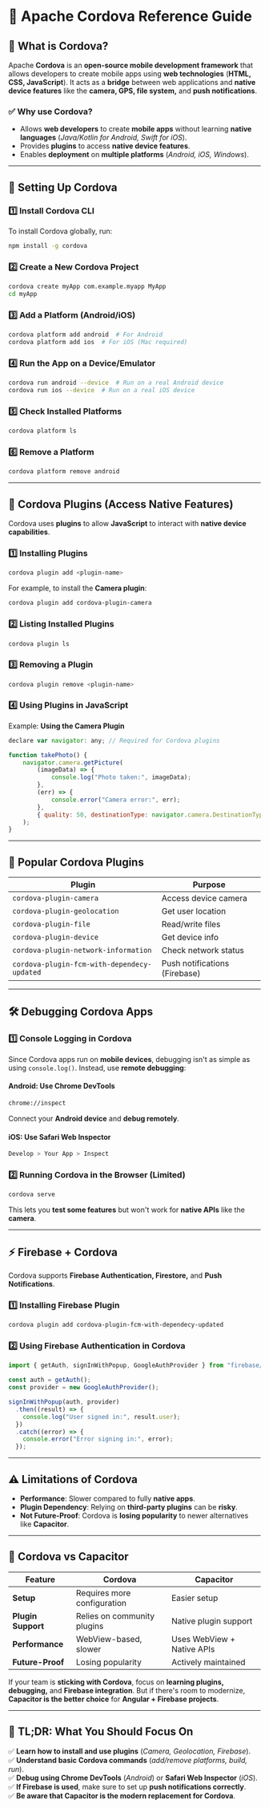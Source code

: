 # 🚀 **Apache Cordova Reference Guide**

## 📌 **What is Cordova?**
Apache **Cordova** is an **open-source mobile development framework** that allows developers to create mobile apps using **web technologies** (**HTML, CSS, JavaScript**). It acts as a **bridge** between web applications and **native device features** like the **camera, GPS, file system,** and **push notifications**.

### ✅ **Why use Cordova?**
- Allows **web developers** to create **mobile apps** without learning **native languages** (*Java/Kotlin for Android, Swift for iOS*).
- Provides **plugins** to access **native device features**.
- Enables **deployment** on **multiple platforms** (*Android, iOS, Windows*).

---


## 🔧 **Setting Up Cordova**

### 1️⃣ **Install Cordova CLI**
To install Cordova globally, run:

```sh
npm install -g cordova
```

### 2️⃣ **Create a New Cordova Project**
```sh
cordova create myApp com.example.myapp MyApp
cd myApp
```

### 3️⃣ **Add a Platform (Android/iOS)**
```sh
cordova platform add android  # For Android
cordova platform add ios  # For iOS (Mac required)
```

### 4️⃣ **Run the App on a Device/Emulator**
```sh
cordova run android --device  # Run on a real Android device
cordova run ios --device  # Run on a real iOS device
```

### 5️⃣ **Check Installed Platforms**
```sh
cordova platform ls
```

### 6️⃣ **Remove a Platform**
```sh
cordova platform remove android
```

---


## 🔌 **Cordova Plugins (Access Native Features)**
Cordova uses **plugins** to allow **JavaScript** to interact with **native device capabilities**.

### 1️⃣ **Installing Plugins**
```sh
cordova plugin add <plugin-name>
```
For example, to install the **Camera plugin**:
```sh
cordova plugin add cordova-plugin-camera
```

### 2️⃣ **Listing Installed Plugins**
```sh
cordova plugin ls
```

### 3️⃣ **Removing a Plugin**
```sh
cordova plugin remove <plugin-name>
```

### 4️⃣ **Using Plugins in JavaScript**
Example: **Using the Camera Plugin**
```js
declare var navigator: any; // Required for Cordova plugins

function takePhoto() {
    navigator.camera.getPicture(
        (imageData) => {
            console.log("Photo taken:", imageData);
        },
        (err) => {
            console.error("Camera error:", err);
        },
        { quality: 50, destinationType: navigator.camera.DestinationType.DATA_URL }
    );
}
```

---


## 📲 **Popular Cordova Plugins**
| Plugin | Purpose |
|---------|---------|
| `cordova-plugin-camera` | Access device camera |
| `cordova-plugin-geolocation` | Get user location |
| `cordova-plugin-file` | Read/write files |
| `cordova-plugin-device` | Get device info |
| `cordova-plugin-network-information` | Check network status |
| `cordova-plugin-fcm-with-dependecy-updated` | Push notifications (Firebase) |

---


## 🛠 **Debugging Cordova Apps**

### 1️⃣ **Console Logging in Cordova**
Since Cordova apps run on **mobile devices**, debugging isn't as simple as using `console.log()`. Instead, use **remote debugging**:

#### **Android: Use Chrome DevTools**
```sh
chrome://inspect
```
Connect your **Android device** and **debug remotely**.

#### **iOS: Use Safari Web Inspector**
```sh
Develop > Your App > Inspect
```

### 2️⃣ **Running Cordova in the Browser (Limited)**
```sh
cordova serve
```
This lets you **test some features** but won't work for **native APIs** like the **camera**.

---


## ⚡ **Firebase + Cordova**
Cordova supports **Firebase Authentication, Firestore,** and **Push Notifications**.

### 1️⃣ **Installing Firebase Plugin**
```sh
cordova plugin add cordova-plugin-fcm-with-dependecy-updated
```

### 2️⃣ **Using Firebase Authentication in Cordova**
```js
import { getAuth, signInWithPopup, GoogleAuthProvider } from "firebase/auth";

const auth = getAuth();
const provider = new GoogleAuthProvider();

signInWithPopup(auth, provider)
  .then((result) => {
    console.log("User signed in:", result.user);
  })
  .catch((error) => {
    console.error("Error signing in:", error);
  });
```

---


## ⚠️ **Limitations of Cordova**
- **Performance**: Slower compared to fully **native apps**.
- **Plugin Dependency**: Relying on **third-party plugins** can be **risky**.
- **Not Future-Proof**: Cordova is **losing popularity** to newer alternatives like **Capacitor**.

---


## 🚀 **Cordova vs Capacitor**
| Feature | Cordova | Capacitor |
|---------|---------|---------|
| **Setup** | Requires more configuration | Easier setup |
| **Plugin Support** | Relies on community plugins | Native plugin support |
| **Performance** | WebView-based, slower | Uses WebView + Native APIs |
| **Future-Proof** | Losing popularity | Actively maintained |

If your team is **sticking with Cordova**, focus on **learning plugins, debugging,** and **Firebase integration**. But if there's room to modernize, **Capacitor is the better choice** for **Angular + Firebase projects**.

---


## 🎯 **TL;DR: What You Should Focus On**
✅ **Learn how to install and use plugins** (*Camera, Geolocation, Firebase*).  
✅ **Understand basic Cordova commands** (*add/remove platforms, build, run*).  
✅ **Debug using Chrome DevTools** (*Android*) or **Safari Web Inspector** (*iOS*).  
✅ **If Firebase is used**, make sure to set up **push notifications correctly**.  
✅ **Be aware that Capacitor is the modern replacement for Cordova**.  